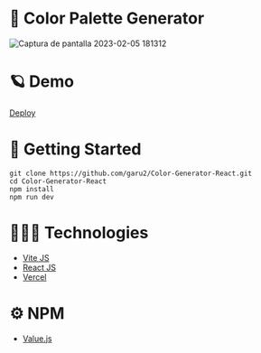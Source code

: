 # 🎨 Color Palette Generator

![Captura de pantalla 2023-02-05 181312](https://user-images.githubusercontent.com/54298536/216854876-c4ce0180-3fca-4a7e-b341-04bd0a387c20.png)

# 🪐 Demo

[Deploy](https://color-palette-generator-app-cruzito-exe.vercel.app/)

# 🏴 Getting Started

`git clone https://github.com/garu2/Color-Generator-React.git` <br>
`cd Color-Generator-React` <br>
`npm install` <br>
`npm run dev`

# 🧑🏻‍💻 Technologies

- [Vite JS](https://vitejs.dev/)
- [React JS](https://reactjs.org/)
- [Vercel](https://vercel.com/dashboard)

# ⚙️ NPM

- [Value.js](https://noeldelgado.github.io/values.js/)
